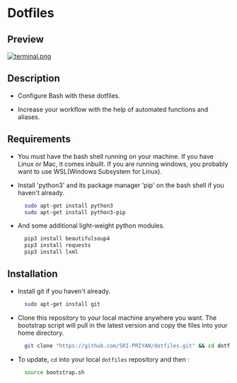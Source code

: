 # Dotfiles

## Preview

[![terminal.png](https://i.postimg.cc/dtkv6BJS/terminal.png)](https://postimg.cc/zVr9XTbn)

## Description

* Configure Bash with these dotfiles.

* Increase your workflow with the help of automated functions and aliases.

## Requirements

* You must have the bash shell running on your machine. If you have Linux or Mac, it comes inbuilt. If you are running windows, you probably want to use WSL(Windows Subsystem for Linux).

* Install 'python3' and its package manager 'pip' on the bash shell if you haven't already.

  ```bash
    sudo apt-get install python3
    sudo apt-get install python3-pip
  ```

* And some additional light-weight python modules.

  ```bash
    pip3 install beautifulsoup4
    pip3 install requests
    pip3 install lxml
  ```

## Installation

* Install git if you haven't already.

  ```bash
    sudo apt-get install git
  ```

* Clone this repository to your local machine anywhere you want. The bootstrap script will pull in the latest version and copy the files into your home directory.

  ```bash
    git clone "https://github.com/SRI-PRIYAN/dotfiles.git" && cd dotfiles && source bootstrap.sh
  ```

* To update, `cd` into your local `dotfiles` repository and then :

  ```bash
    source bootstrap.sh
  ```
